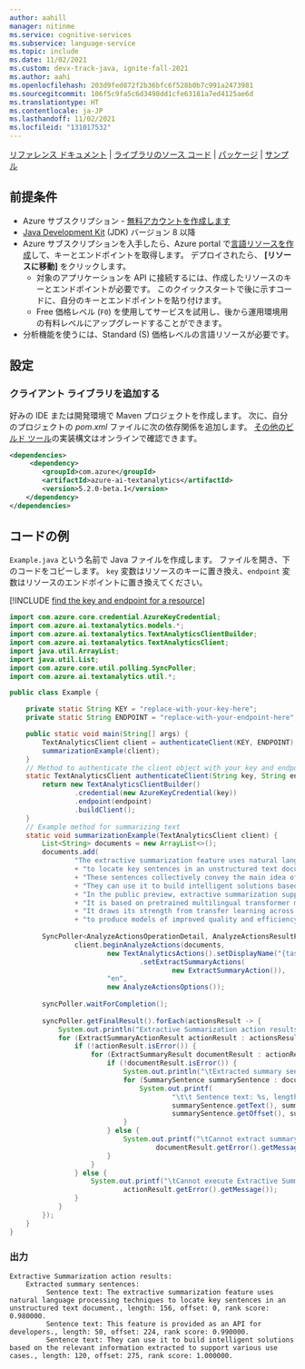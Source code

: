 ```yaml
---
author: aahill
manager: nitinme
ms.service: cognitive-services
ms.subservice: language-service
ms.topic: include
ms.date: 11/02/2021
ms.custom: devx-track-java, ignite-fall-2021
ms.author: aahi
ms.openlocfilehash: 203d9fed872f2b36bfc6f528b0b7c991a2473981
ms.sourcegitcommit: 106f5c9fa5c6d3498dd1cfe63181a7ed4125ae6d
ms.translationtype: HT
ms.contentlocale: ja-JP
ms.lasthandoff: 11/02/2021
ms.locfileid: "131017532"
---
```

[リファレンス ドキュメント](/java/api/overview/azure/ai-textanalytics-readme?preserve-view=true&view=azure-java-preview) | [ライブラリのソース コード](https://github.com/Azure/azure-sdk-for-java/tree/main/sdk/textanalytics/azure-ai-textanalytics) | [パッケージ](https://mvnrepository.com/artifact/com.azure/azure-ai-textanalytics/5.2.0-beta.1) | [サンプル](https://github.com/Azure/azure-sdk-for-java/tree/main/sdk/textanalytics/azure-ai-textanalytics/src/samples)

## <a name="prerequisites"></a>前提条件

* Azure サブスクリプション - [無料アカウントを作成します](https://azure.microsoft.com/free/cognitive-services)
* [Java Development Kit](https://www.oracle.com/technetwork/java/javase/downloads/index.html) (JDK) バージョン 8 以降
* Azure サブスクリプションを入手したら、Azure portal で<a href="https://ms.portal.azure.com/#create/Microsoft.CognitiveServicesTextAnalytics"  title="言語リソースを作成する"  target="_blank">言語リソースを作成</a>して、キーとエンドポイントを取得します。  デプロイされたら、 **[リソースに移動]** をクリックします。
    * 対象のアプリケーションを API に接続するには、作成したリソースのキーとエンドポイントが必要です。 このクイックスタートで後に示すコードに、自分のキーとエンドポイントを貼り付けます。
    * Free 価格レベル (`F0`) を使用してサービスを試用し、後から運用環境用の有料レベルにアップグレードすることができます。
* 分析機能を使うには、Standard (S) 価格レベルの言語リソースが必要です。

## <a name="setting-up"></a>設定

### <a name="add-the-client-library"></a>クライアント ライブラリを追加する

好みの IDE または開発環境で Maven プロジェクトを作成します。 次に、自分のプロジェクトの *pom.xml* ファイルに次の依存関係を追加します。 [その他のビルド ツール](https://mvnrepository.com/artifact/com.azure/azure-ai-textanalytics/5.2.0-beta.1)の実装構文はオンラインで確認できます。

```xml
<dependencies>
     <dependency>
        <groupId>com.azure</groupId>
        <artifactId>azure-ai-textanalytics</artifactId>
        <version>5.2.0-beta.1</version>
    </dependency>
</dependencies>
```

## <a name="code-example"></a>コードの例

`Example.java` という名前で Java ファイルを作成します。 ファイルを開き、下のコードをコピーします。 `key` 変数はリソースのキーに置き換え、`endpoint` 変数はリソースのエンドポイントに置き換えてください。 

[!INCLUDE [find the key and endpoint for a resource](../../../includes/find-azure-resource-info.md)]

```java
import com.azure.core.credential.AzureKeyCredential;
import com.azure.ai.textanalytics.models.*;
import com.azure.ai.textanalytics.TextAnalyticsClientBuilder;
import com.azure.ai.textanalytics.TextAnalyticsClient;
import java.util.ArrayList;
import java.util.List;
import com.azure.core.util.polling.SyncPoller;
import com.azure.ai.textanalytics.util.*;

public class Example {

    private static String KEY = "replace-with-your-key-here";
    private static String ENDPOINT = "replace-with-your-endpoint-here";

    public static void main(String[] args) {
        TextAnalyticsClient client = authenticateClient(KEY, ENDPOINT);
        summarizationExample(client);
    }
    // Method to authenticate the client object with your key and endpoint
    static TextAnalyticsClient authenticateClient(String key, String endpoint) {
        return new TextAnalyticsClientBuilder()
                .credential(new AzureKeyCredential(key))
                .endpoint(endpoint)
                .buildClient();
    }
    // Example method for summarizing text
    static void summarizationExample(TextAnalyticsClient client) {
        List<String> documents = new ArrayList<>();
        documents.add(
                "The extractive summarization feature uses natural language processing techniques "
                + "to locate key sentences in an unstructured text document. "
                + "These sentences collectively convey the main idea of the document. This feature is provided as an API for developers. "
                + "They can use it to build intelligent solutions based on the relevant information extracted to support various use cases. "
                + "In the public preview, extractive summarization supports several languages. "
                + "It is based on pretrained multilingual transformer models, part of our quest for holistic representations. "
                + "It draws its strength from transfer learning across monolingual and harness the shared nature of languages "
                + "to produce models of improved quality and efficiency.");
    
        SyncPoller<AnalyzeActionsOperationDetail, AnalyzeActionsResultPagedIterable> syncPoller =
                client.beginAnalyzeActions(documents,
                        new TextAnalyticsActions().setDisplayName("{tasks_display_name}")
                                .setExtractSummaryActions(
                                        new ExtractSummaryAction()),
                        "en",
                        new AnalyzeActionsOptions());
    
        syncPoller.waitForCompletion();
    
        syncPoller.getFinalResult().forEach(actionsResult -> {
            System.out.println("Extractive Summarization action results:");
            for (ExtractSummaryActionResult actionResult : actionsResult.getExtractSummaryResults()) {
                if (!actionResult.isError()) {
                    for (ExtractSummaryResult documentResult : actionResult.getDocumentsResults()) {
                        if (!documentResult.isError()) {
                            System.out.println("\tExtracted summary sentences:");
                            for (SummarySentence summarySentence : documentResult.getSentences()) {
                                System.out.printf(
                                        "\t\t Sentence text: %s, length: %d, offset: %d, rank score: %f.%n",
                                        summarySentence.getText(), summarySentence.getLength(),
                                        summarySentence.getOffset(), summarySentence.getRankScore());
                            }
                        } else {
                            System.out.printf("\tCannot extract summary sentences. Error: %s%n",
                                    documentResult.getError().getMessage());
                        }
                    }
                } else {
                    System.out.printf("\tCannot execute Extractive Summarization action. Error: %s%n",
                            actionResult.getError().getMessage());
                }
            }
        });
    }
}

```

### <a name="output"></a>出力

```console
Extractive Summarization action results:
    Extracted summary sentences:
         Sentence text: The extractive summarization feature uses natural language processing techniques to locate key sentences in an unstructured text document., length: 156, offset: 0, rank score: 0.980000.
         Sentence text: This feature is provided as an API for developers., length: 50, offset: 224, rank score: 0.990000.
         Sentence text: They can use it to build intelligent solutions based on the relevant information extracted to support various use cases., length: 120, offset: 275, rank score: 1.000000.
```
